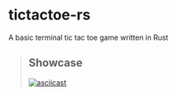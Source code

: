 # tictactoe-rs

A basic terminal tic tac toe game written in Rust

> ## Showcase
> [![asciicast](https://asciinema.org/a/ReeXtJotMk3HY4gt02nXYbeOz.svg)](https://asciinema.org/a/ReeXtJotMk3HY4gt02nXYbeOz)
